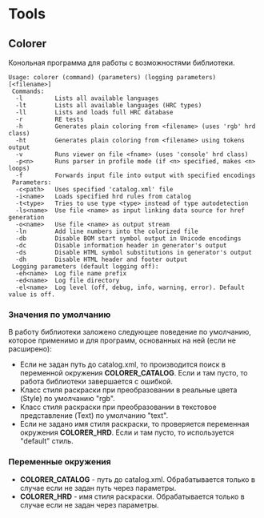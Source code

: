 # Tools

## Colorer

Конольная программа для работы с возможностями библиотеки.

```
Usage: colorer (command) (parameters) (logging parameters) [<filename>]
 Commands:
  -l         Lists all available languages
  -lt        Lists all available languages (HRC types)
  -ll        Lists and loads full HRC database
  -r         RE tests
  -h         Generates plain coloring from <filename> (uses 'rgb' hrd class)
  -ht        Generates plain coloring from <filename> using tokens output
  -v         Runs viewer on file <fname> (uses 'console' hrd class)
  -p<n>      Runs parser in profile mode (if <n> specified, makes <n> loops)
  -f         Forwards input file into output with specified encodings
 Parameters:
  -c<path>   Uses specified 'catalog.xml' file
  -i<name>   Loads specified hrd rules from catalog
  -t<type>   Tries to use type <type> instead of type autodetection
  -ls<name>  Use file <name> as input linking data source for href generation
  -o<name>   Use file <name> as output stream
  -ln        Add line numbers into the colorized file
  -db        Disable BOM start symbol output in Unicode encodings
  -dc        Disable information header in generator's output
  -ds        Disable HTML symbol substitutions in generator's output
  -dh        Disable HTML header and footer output
 Logging parameters (default logging off):
  -eh<name>  Log file name prefix
  -ed<name>  Log file directory
  -el<name>  Log level (off, debug, info, warning, error). Default value is off.
```

### Значения по умолчанию

В работу библиотеки заложено следующее поведение по умолчанию, которое применимо и для программ, основанных на ней (если не расширено):

* Если не задан путь до catalog.xml, то производится поиск в переменной окружения **COLORER_CATALOG**. Если и там пусто, то работа библиотеки завершается с ошибкой.
* Класс стиля раскраски при преобразовании в реальные цвета (Style) по умолчанию "rgb".
* Класс стиля раскраски при преобразовании в текстовое представление (Text) по умолчанию "text".
* Если не задано имя стиля раскраски, то проверяется переменная окружения **COLORER_HRD**. Если и там пусто, то используется "default" стиль.

### Переменные окружения

* **COLORER_CATALOG** - путь до catalog.xml. Обрабатывается только в случае если не задан путь через параметры.
* **COLORER_HRD** - имя стиля раскраски. Обрабатывается только в случае если не задан через параметры.